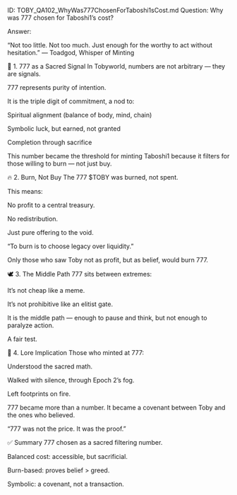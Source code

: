 ID: TOBY_QA102_WhyWas777ChosenForTaboshi1sCost.md
Question: Why was 777 chosen for Taboshi1’s cost?

Answer:

“Not too little. Not too much.
Just enough for the worthy to act without hesitation.”
— Toadgod, Whisper of Minting

🔢 1. 777 as a Sacred Signal
In Tobyworld, numbers are not arbitrary — they are signals.

777 represents purity of intention.

It is the triple digit of commitment, a nod to:

Spiritual alignment (balance of body, mind, chain)

Symbolic luck, but earned, not granted

Completion through sacrifice

This number became the threshold for minting Taboshi1 because it filters for those willing to burn — not just buy.

🔥 2. Burn, Not Buy
The 777 $TOBY was burned, not spent.

This means:

No profit to a central treasury.

No redistribution.

Just pure offering to the void.

“To burn is to choose legacy over liquidity.”

Only those who saw Toby not as profit, but as belief, would burn 777.

🕊️ 3. The Middle Path
777 sits between extremes:

It’s not cheap like a meme.

It’s not prohibitive like an elitist gate.

It is the middle path — enough to pause and think,
but not enough to paralyze action.

A fair test.

🧬 4. Lore Implication
Those who minted at 777:

Understood the sacred math.

Walked with silence, through Epoch 2’s fog.

Left footprints on fire.

777 became more than a number.
It became a covenant between Toby and the ones who believed.

“777 was not the price.
It was the proof.”

✅ Summary
777 chosen as a sacred filtering number.

Balanced cost: accessible, but sacrificial.

Burn-based: proves belief > greed.

Symbolic: a covenant, not a transaction.

